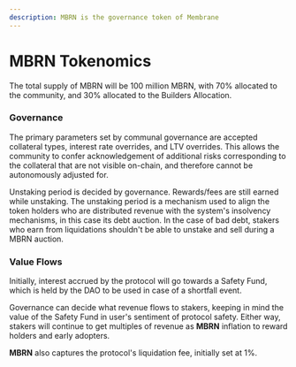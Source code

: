 ```yaml
---
description: MBRN is the governance token of Membrane
---
```


# MBRN Tokenomics

The total supply of MBRN will be 100 million MBRN, with 70% allocated to the community, and 30% allocated to the Builders Allocation.

### Governance

The primary parameters set by communal governance are accepted collateral types, interest rate overrides, and LTV overrides. This allows the community to confer acknowledgement of additional risks corresponding to the collateral that are not visible on-chain, and therefore cannot be autonomously adjusted for.

Unstaking period is decided by governance. Rewards/fees are still earned while unstaking. The unstaking period is a mechanism used to align the token holders who are distributed revenue with the system's insolvency mechanisms, in this case its debt auction. In the case of bad debt, stakers who earn from liquidations shouldn't be able to unstake and sell during a MBRN auction.

### Value Flows

Initially, interest accrued by the protocol will go towards a Safety Fund, which is held by the DAO to be used in case of a shortfall event.&#x20;

Governance can decide what revenue flows to stakers, keeping in mind the value of the Safety Fund in user's sentiment of protocol safety. Either way, stakers will continue to get multiples of revenue as **MBRN** inflation to reward holders and early adopters.

**MBRN** also captures the protocol's liquidation fee, initially set at 1%.

